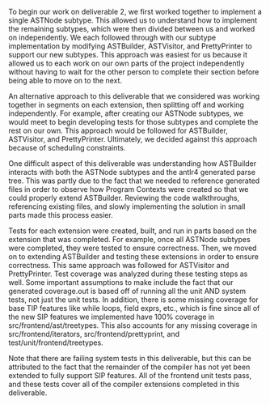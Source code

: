 To begin our work on deliverable 2, we first worked together to implement a single ASTNode subtype. This allowed us to understand how to implement the remaining subtypes, which were then divided between us and worked on independently. We each followed through with our subtype implementation by modifying ASTBuilder, ASTVisitor, and PrettyPrinter to support our new subtypes. This approach was easiest for us because it allowed us to each work on our own parts of the project independently without having to wait for the other person to complete their section before being able to move on to the next. 

An alternative approach to this deliverable that we considered was working together in segments on each extension, then splitting off and working independently. For example, after creating our ASTNode subtypes, we would meet to begin developing tests for those subtypes and complete the rest on our own. This approach would be followed for ASTBuilder, ASTVisitor, and PrettyPrinter. Ultimately, we decided against this approach because of scheduling constraints.

One difficult aspect of this deliverable was understanding how ASTBuilder interacts with both the ASTNode subtypes and the antlr4 generated parse tree. This was partly due to the fact that we needed to reference generated files in order to observe how Program Contexts were created so that we could properly extend ASTBuilder. Reviewing the code walkthroughs, referencing existing files, and slowly implementing the solution in small parts made this process easier. 

Tests for each extension were created, built, and run in parts based on the extension that was completed. For example, once all ASTNode subtypes were completed, they were tested to ensure correctness. Then, we moved on to extending ASTBuilder and testing these extensions in order to ensure correctness. This same approach was followed for ASTVisitor and PrettyPrinter. Test coverage was analyzed during these testing steps as well. Some important assumptions to make include the fact that our generated coverage.out is based off of running all the unit AND system tests, not just the unit tests. In addition, there is some missing coverage for base TIP features like while loops, field exprs, etc., which is fine since all of the new SIP features we implemented have 100% coverage in src/frontend/ast/treetypes. This also accounts for any missing coverage in src/frontend/iterators, src/frontend/prettyprint, and test/unit/frontend/treetypes.

Note that there are failing system tests in this deliverable, but this can be attributed to the fact that the remainder of the compiler has not yet been extended to fully support SIP features. All of the frontend unit tests pass, and these tests cover all of the compiler extensions completed in this deliverable.